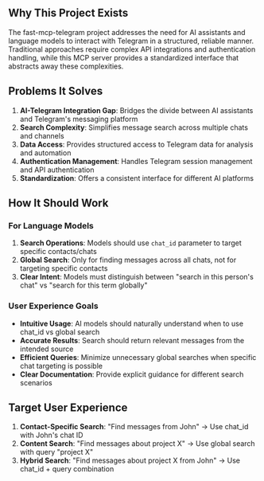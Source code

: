 

## Why This Project Exists
The fast-mcp-telegram project addresses the need for AI assistants and language models to interact with Telegram in a structured, reliable manner. Traditional approaches require complex API integrations and authentication handling, while this MCP server provides a standardized interface that abstracts away these complexities.

## Problems It Solves
1. **AI-Telegram Integration Gap**: Bridges the divide between AI assistants and Telegram's messaging platform
2. **Search Complexity**: Simplifies message search across multiple chats and channels
3. **Data Access**: Provides structured access to Telegram data for analysis and automation
4. **Authentication Management**: Handles Telegram session management and API authentication
5. **Standardization**: Offers a consistent interface for different AI platforms

## How It Should Work
### For Language Models
1. **Search Operations**: Models should use `chat_id` parameter to target specific contacts/chats
2. **Global Search**: Only for finding messages across all chats, not for targeting specific contacts
3. **Clear Intent**: Models must distinguish between "search in this person's chat" vs "search for this term globally"

### User Experience Goals
- **Intuitive Usage**: AI models should naturally understand when to use chat_id vs global search
- **Accurate Results**: Search should return relevant messages from the intended source
- **Efficient Queries**: Minimize unnecessary global searches when specific chat targeting is possible
- **Clear Documentation**: Provide explicit guidance for different search scenarios



## Target User Experience
1. **Contact-Specific Search**: "Find messages from John" → Use chat_id with John's chat ID
2. **Content Search**: "Find messages about project X" → Use global search with query "project X"
3. **Hybrid Search**: "Find messages about project X from John" → Use chat_id + query combination



